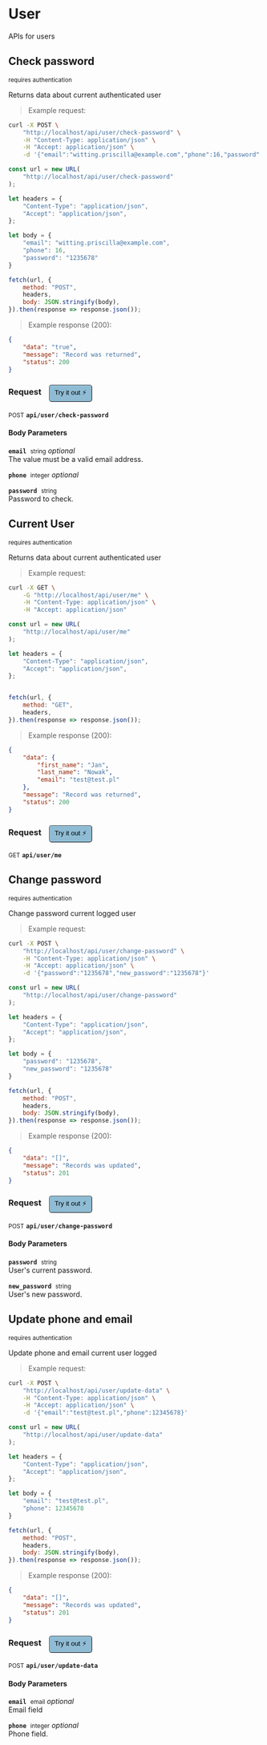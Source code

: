 # User

APIs for users

## Check password

<small class="badge badge-darkred">requires authentication</small>

Returns data about current authenticated user

> Example request:

```bash
curl -X POST \
    "http://localhost/api/user/check-password" \
    -H "Content-Type: application/json" \
    -H "Accept: application/json" \
    -d '{"email":"witting.priscilla@example.com","phone":16,"password":"1235678"}'

```

```javascript
const url = new URL(
    "http://localhost/api/user/check-password"
);

let headers = {
    "Content-Type": "application/json",
    "Accept": "application/json",
};

let body = {
    "email": "witting.priscilla@example.com",
    "phone": 16,
    "password": "1235678"
}

fetch(url, {
    method: "POST",
    headers,
    body: JSON.stringify(body),
}).then(response => response.json());
```


> Example response (200):

```json
{
    "data": "true",
    "message": "Record was returned",
    "status": 200
}
```
<div id="execution-results-POSTapi-user-check-password" hidden>
    <blockquote>Received response<span id="execution-response-status-POSTapi-user-check-password"></span>:</blockquote>
    <pre class="json"><code id="execution-response-content-POSTapi-user-check-password"></code></pre>
</div>
<div id="execution-error-POSTapi-user-check-password" hidden>
    <blockquote>Request failed with error:</blockquote>
    <pre><code id="execution-error-message-POSTapi-user-check-password"></code></pre>
</div>
<form id="form-POSTapi-user-check-password" data-method="POST" data-path="api/user/check-password" data-authed="1" data-hasfiles="0" data-headers='{"Content-Type":"application\/json","Accept":"application\/json"}' onsubmit="event.preventDefault(); executeTryOut('POSTapi-user-check-password', this);">
<h3>
    Request&nbsp;&nbsp;&nbsp;
        <button type="button" style="background-color: #8fbcd4; padding: 5px 10px; border-radius: 5px; border-width: thin;" id="btn-tryout-POSTapi-user-check-password" onclick="tryItOut('POSTapi-user-check-password');">Try it out ⚡</button>
    <button type="button" style="background-color: #c97a7e; padding: 5px 10px; border-radius: 5px; border-width: thin;" id="btn-canceltryout-POSTapi-user-check-password" onclick="cancelTryOut('POSTapi-user-check-password');" hidden>Cancel</button>&nbsp;&nbsp;
    <button type="submit" style="background-color: #6ac174; padding: 5px 10px; border-radius: 5px; border-width: thin;" id="btn-executetryout-POSTapi-user-check-password" hidden>Send Request 💥</button>
    </h3>
<p>
<small class="badge badge-black">POST</small>
 <b><code>api/user/check-password</code></b>
</p>
<p>
<label id="auth-POSTapi-user-check-password" hidden>Authorization header: <b><code>Bearer </code></b><input type="text" name="Authorization" data-prefix="Bearer " data-endpoint="POSTapi-user-check-password" data-component="header"></label>
</p>
<h4 class="fancy-heading-panel"><b>Body Parameters</b></h4>
<p>
<b><code>email</code></b>&nbsp;&nbsp;<small>string</small>     <i>optional</i> &nbsp;
<input type="text" name="email" data-endpoint="POSTapi-user-check-password" data-component="body"  hidden>
<br>
The value must be a valid email address.
</p>
<p>
<b><code>phone</code></b>&nbsp;&nbsp;<small>integer</small>     <i>optional</i> &nbsp;
<input type="number" name="phone" data-endpoint="POSTapi-user-check-password" data-component="body"  hidden>
<br>

</p>
<p>
<b><code>password</code></b>&nbsp;&nbsp;<small>string</small>  &nbsp;
<input type="password" name="password" data-endpoint="POSTapi-user-check-password" data-component="body" required  hidden>
<br>
Password to check.
</p>

</form>


## Current User

<small class="badge badge-darkred">requires authentication</small>

Returns data about current authenticated user

> Example request:

```bash
curl -X GET \
    -G "http://localhost/api/user/me" \
    -H "Content-Type: application/json" \
    -H "Accept: application/json"
```

```javascript
const url = new URL(
    "http://localhost/api/user/me"
);

let headers = {
    "Content-Type": "application/json",
    "Accept": "application/json",
};


fetch(url, {
    method: "GET",
    headers,
}).then(response => response.json());
```


> Example response (200):

```json
{
    "data": {
        "first_name": "Jan",
        "last_name": "Nowak",
        "email": "test@test.pl"
    },
    "message": "Record was returned",
    "status": 200
}
```
<div id="execution-results-GETapi-user-me" hidden>
    <blockquote>Received response<span id="execution-response-status-GETapi-user-me"></span>:</blockquote>
    <pre class="json"><code id="execution-response-content-GETapi-user-me"></code></pre>
</div>
<div id="execution-error-GETapi-user-me" hidden>
    <blockquote>Request failed with error:</blockquote>
    <pre><code id="execution-error-message-GETapi-user-me"></code></pre>
</div>
<form id="form-GETapi-user-me" data-method="GET" data-path="api/user/me" data-authed="1" data-hasfiles="0" data-headers='{"Content-Type":"application\/json","Accept":"application\/json"}' onsubmit="event.preventDefault(); executeTryOut('GETapi-user-me', this);">
<h3>
    Request&nbsp;&nbsp;&nbsp;
        <button type="button" style="background-color: #8fbcd4; padding: 5px 10px; border-radius: 5px; border-width: thin;" id="btn-tryout-GETapi-user-me" onclick="tryItOut('GETapi-user-me');">Try it out ⚡</button>
    <button type="button" style="background-color: #c97a7e; padding: 5px 10px; border-radius: 5px; border-width: thin;" id="btn-canceltryout-GETapi-user-me" onclick="cancelTryOut('GETapi-user-me');" hidden>Cancel</button>&nbsp;&nbsp;
    <button type="submit" style="background-color: #6ac174; padding: 5px 10px; border-radius: 5px; border-width: thin;" id="btn-executetryout-GETapi-user-me" hidden>Send Request 💥</button>
    </h3>
<p>
<small class="badge badge-green">GET</small>
 <b><code>api/user/me</code></b>
</p>
<p>
<label id="auth-GETapi-user-me" hidden>Authorization header: <b><code>Bearer </code></b><input type="text" name="Authorization" data-prefix="Bearer " data-endpoint="GETapi-user-me" data-component="header"></label>
</p>
</form>


## Change password

<small class="badge badge-darkred">requires authentication</small>

Change password current logged user

> Example request:

```bash
curl -X POST \
    "http://localhost/api/user/change-password" \
    -H "Content-Type: application/json" \
    -H "Accept: application/json" \
    -d '{"password":"1235678","new_password":"1235678"}'

```

```javascript
const url = new URL(
    "http://localhost/api/user/change-password"
);

let headers = {
    "Content-Type": "application/json",
    "Accept": "application/json",
};

let body = {
    "password": "1235678",
    "new_password": "1235678"
}

fetch(url, {
    method: "POST",
    headers,
    body: JSON.stringify(body),
}).then(response => response.json());
```


> Example response (200):

```json
{
    "data": "[]",
    "message": "Records was updated",
    "status": 201
}
```
<div id="execution-results-POSTapi-user-change-password" hidden>
    <blockquote>Received response<span id="execution-response-status-POSTapi-user-change-password"></span>:</blockquote>
    <pre class="json"><code id="execution-response-content-POSTapi-user-change-password"></code></pre>
</div>
<div id="execution-error-POSTapi-user-change-password" hidden>
    <blockquote>Request failed with error:</blockquote>
    <pre><code id="execution-error-message-POSTapi-user-change-password"></code></pre>
</div>
<form id="form-POSTapi-user-change-password" data-method="POST" data-path="api/user/change-password" data-authed="1" data-hasfiles="0" data-headers='{"Content-Type":"application\/json","Accept":"application\/json"}' onsubmit="event.preventDefault(); executeTryOut('POSTapi-user-change-password', this);">
<h3>
    Request&nbsp;&nbsp;&nbsp;
        <button type="button" style="background-color: #8fbcd4; padding: 5px 10px; border-radius: 5px; border-width: thin;" id="btn-tryout-POSTapi-user-change-password" onclick="tryItOut('POSTapi-user-change-password');">Try it out ⚡</button>
    <button type="button" style="background-color: #c97a7e; padding: 5px 10px; border-radius: 5px; border-width: thin;" id="btn-canceltryout-POSTapi-user-change-password" onclick="cancelTryOut('POSTapi-user-change-password');" hidden>Cancel</button>&nbsp;&nbsp;
    <button type="submit" style="background-color: #6ac174; padding: 5px 10px; border-radius: 5px; border-width: thin;" id="btn-executetryout-POSTapi-user-change-password" hidden>Send Request 💥</button>
    </h3>
<p>
<small class="badge badge-black">POST</small>
 <b><code>api/user/change-password</code></b>
</p>
<p>
<label id="auth-POSTapi-user-change-password" hidden>Authorization header: <b><code>Bearer </code></b><input type="text" name="Authorization" data-prefix="Bearer " data-endpoint="POSTapi-user-change-password" data-component="header"></label>
</p>
<h4 class="fancy-heading-panel"><b>Body Parameters</b></h4>
<p>
<b><code>password</code></b>&nbsp;&nbsp;<small>string</small>  &nbsp;
<input type="password" name="password" data-endpoint="POSTapi-user-change-password" data-component="body" required  hidden>
<br>
User's current password.
</p>
<p>
<b><code>new_password</code></b>&nbsp;&nbsp;<small>string</small>  &nbsp;
<input type="password" name="new_password" data-endpoint="POSTapi-user-change-password" data-component="body" required  hidden>
<br>
User's new password.
</p>

</form>


## Update phone and email

<small class="badge badge-darkred">requires authentication</small>

Update phone and email current user logged

> Example request:

```bash
curl -X POST \
    "http://localhost/api/user/update-data" \
    -H "Content-Type: application/json" \
    -H "Accept: application/json" \
    -d '{"email":"test@test.pl","phone":12345678}'

```

```javascript
const url = new URL(
    "http://localhost/api/user/update-data"
);

let headers = {
    "Content-Type": "application/json",
    "Accept": "application/json",
};

let body = {
    "email": "test@test.pl",
    "phone": 12345678
}

fetch(url, {
    method: "POST",
    headers,
    body: JSON.stringify(body),
}).then(response => response.json());
```


> Example response (200):

```json
{
    "data": "[]",
    "message": "Records was updated",
    "status": 201
}
```
<div id="execution-results-POSTapi-user-update-data" hidden>
    <blockquote>Received response<span id="execution-response-status-POSTapi-user-update-data"></span>:</blockquote>
    <pre class="json"><code id="execution-response-content-POSTapi-user-update-data"></code></pre>
</div>
<div id="execution-error-POSTapi-user-update-data" hidden>
    <blockquote>Request failed with error:</blockquote>
    <pre><code id="execution-error-message-POSTapi-user-update-data"></code></pre>
</div>
<form id="form-POSTapi-user-update-data" data-method="POST" data-path="api/user/update-data" data-authed="1" data-hasfiles="0" data-headers='{"Content-Type":"application\/json","Accept":"application\/json"}' onsubmit="event.preventDefault(); executeTryOut('POSTapi-user-update-data', this);">
<h3>
    Request&nbsp;&nbsp;&nbsp;
        <button type="button" style="background-color: #8fbcd4; padding: 5px 10px; border-radius: 5px; border-width: thin;" id="btn-tryout-POSTapi-user-update-data" onclick="tryItOut('POSTapi-user-update-data');">Try it out ⚡</button>
    <button type="button" style="background-color: #c97a7e; padding: 5px 10px; border-radius: 5px; border-width: thin;" id="btn-canceltryout-POSTapi-user-update-data" onclick="cancelTryOut('POSTapi-user-update-data');" hidden>Cancel</button>&nbsp;&nbsp;
    <button type="submit" style="background-color: #6ac174; padding: 5px 10px; border-radius: 5px; border-width: thin;" id="btn-executetryout-POSTapi-user-update-data" hidden>Send Request 💥</button>
    </h3>
<p>
<small class="badge badge-black">POST</small>
 <b><code>api/user/update-data</code></b>
</p>
<p>
<label id="auth-POSTapi-user-update-data" hidden>Authorization header: <b><code>Bearer </code></b><input type="text" name="Authorization" data-prefix="Bearer " data-endpoint="POSTapi-user-update-data" data-component="header"></label>
</p>
<h4 class="fancy-heading-panel"><b>Body Parameters</b></h4>
<p>
<b><code>email</code></b>&nbsp;&nbsp;<small>email</small>     <i>optional</i> &nbsp;
<input type="text" name="email" data-endpoint="POSTapi-user-update-data" data-component="body"  hidden>
<br>
Email field
</p>
<p>
<b><code>phone</code></b>&nbsp;&nbsp;<small>integer</small>     <i>optional</i> &nbsp;
<input type="number" name="phone" data-endpoint="POSTapi-user-update-data" data-component="body"  hidden>
<br>
Phone field.
</p>

</form>



